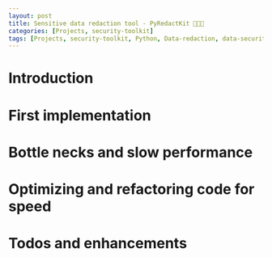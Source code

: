 ```yaml
---
layout: post
title: Sensitive data redaction tool - PyRedactKit 🧰🔐📝
categories: [Projects, security-toolkit]
tags: [Projects, security-toolkit, Python, Data-redaction, data-security, log-redaction]
---
```


# Introduction

# First implementation

# Bottle necks and slow performance

# Optimizing and refactoring code for speed

# Todos and enhancements
